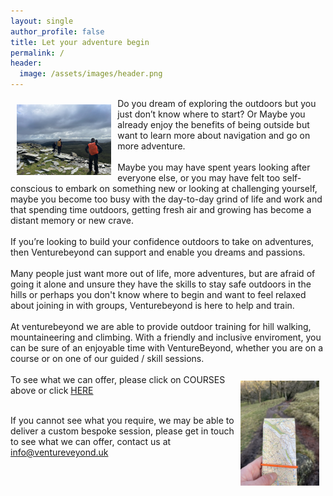 ```yaml
---
layout: single
author_profile: false
title: Let your adventure begin
permalink: /
header:
  image: /assets/images/header.png
---
```


<div>
<img src="/assets/images/image6.png" width="30%" height="auto" style="float: left; margin: 10px;">

Do you dream of exploring the outdoors but you just don’t know where to start? Or Maybe you already enjoy the benefits of being outside but want to learn more about navigation and go on more adventure.<br>
<br>
Maybe you may have spent years looking after everyone else, or you may have felt too self-conscious to embark on something new or looking at challenging yourself, maybe you become too busy with the day-to-day grind of life and work and that spending time outdoors, getting fresh air and growing has become a distant memory or new crave.<br>
<br>
If you’re looking to build your confidence outdoors to take on adventures, then Venturebeyond can support and enable you dreams and passions.<br>
<br>
Many people just want more out of life, more adventures, but are afraid of going it alone and unsure they have the skills to stay safe outdoors in the hills or perhaps you don't know where to begin and want to feel relaxed about joining in with groups, Venturebeyond is here to help and train.<br>
<br>
At venturebeyond we are able to provide outdoor training for hill walking, mountaineering and climbing. With a friendly and inclusive enviroment, you can be sure of an enjoyable time with VentureBeyond, whether you are on a course or on one of our guided / skill sessions.<br>
<br>
<img src="/assets/images/IMG_3957.png" width="25%" height="auto" style="float: right; margin: 10px;">
To see what we can offer, please click on COURSES above or click <a href="/courses/">HERE</a><br>
<br>
</div>

If you cannot see what you require, we may be able to deliver a custom bespoke session, please get in touch to see what we can offer, contact us at [info@ventureveyond.uk](mailto:info@venturebeyond.uk)




<!--- [![Mountain Training](/assets/images/mt-logo.png)](https://www.mountain-training.org)
[![NNAS](/assets/images/nnas-logo.png)](https://nnas-org.uk) --->
